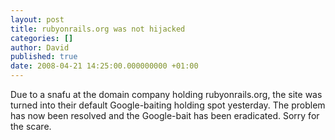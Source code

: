 ```yaml
---
layout: post
title: rubyonrails.org was not hijacked
categories: []
author: David
published: true
date: 2008-04-21 14:25:00.000000000 +01:00
---
```

<p>Due to a snafu at the domain company holding rubyonrails.org, the site was turned into their default Google-baiting holding spot yesterday. The problem has now been resolved and the Google-bait has been eradicated. Sorry for the scare.</p>